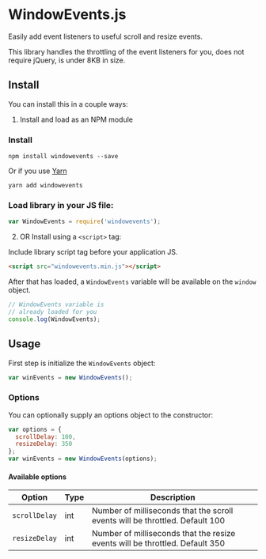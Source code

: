 # WindowEvents.js
Easily add event listeners to useful scroll and resize events.

This library handles the throttling of the event listeners for you, does not require jQuery, is under 8KB in size.

## Install
You can install this in a couple ways:

1. Install and load as an NPM module

### Install
```shell
npm install windowevents --save
```
Or if you use [Yarn](https://yarnpkg.com/)
```shell
yarn add windowevents
```

### Load library in your JS file:
```javascript
var WindowEvents = require('windowevents');
```

2. OR Install using a `<script>` tag:

Include library script tag before your application JS.

```html
<script src="windowevents.min.js"></script>
```

After that has loaded, a  `WindowEvents` variable will be available on the `window` object.

```javascript
// WindowEvents variable is
// already loaded for you
console.log(WindowEvents);
```

## Usage

First step is initialize the `WindowEvents` object:

```javascript
var winEvents = new WindowEvents();
```

### Options
You can optionally supply an options object to the constructor:

```javascript
var options = {
  scrollDelay: 100,
  resizeDelay: 350
};
var winEvents = new WindowEvents(options);
```
#### Available options
|    Option     | Type | Description |
|---------------|------|-------------|
| `scrollDelay` | int  | Number of milliseconds that the scroll events will be throttled. Default 100 |
| `resizeDelay` | int  | Number of milliseconds that the resize events will be throttled. Default 350 |






